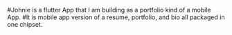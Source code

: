 #Johnie is a flutter App that I am building as a portfolio kind of a mobile App.
#It is mobile app version of a resume, portfolio, and bio all packaged in one chipset.

